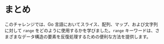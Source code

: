 # まとめ

このチャレンジでは、Go 言語においてスライス、配列、マップ、および文字列に対して `range` をどのように使用するかを学びました。`range` キーワードは、さまざまなデータ構造の要素を反復処理するための便利な方法を提供します。
